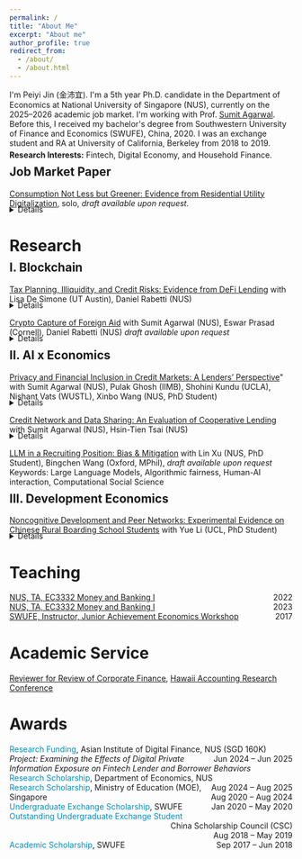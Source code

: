 ```yaml
---
permalink: /
title: "About Me"
excerpt: "About me"
author_profile: true
redirect_from: 
  - /about/
  - /about.html
---
```

I'm Peiyi Jin (金沛宜). I'm a 5th year Ph.D. candidate in the Department of Economics at National University of Singapore (NUS), currently on the 2025–2026 academic job market. I'm working with Prof. [Sumit Agarwal](https://www.ushakrisna.com/). Before this, I received my bachelor's degree from Southwestern University of Finance and Economics (SWUFE), China, 2020. I was an exchange student and RA at University of California, Berkeley from 2018 to 2019.

<div style="margin-top:-10px;"></div>

**Research Interests:** Fintech, Digital Economy, and Household Finance.

<div style="margin-top:-20px;"></div>

Job Market Paper
------
[Consumption Not Less but Greener: Evidence from Residential Utility Digitalization](#), solo, *draft available upon request.*
<div style="margin-top:-20px;"></div>
<details>
<p><strong>Abstract:</strong>  

This paper examines how real-time information feedback affects household consumption when price incentives are absent. Using a quasi-experimental rollout of digital devices providing real-time electricity data and remote shut-off via mobile apps, we find that treated households significantly reduce electricity use. Beyond energy savings, we observe broader spillovers: households shift diets from carbon-intensive to healthier food, substitute digital for paper use, and cut taxi rides. Our results contribute to the literature on behavioral nudges by showing that real-time digital feedback, unlike traditional static signals, can meaningfully influence consumption and promote greener lifestyles in the medium term.</p>

</details>

<div style="margin-top:30px;"></div>

Research
======
<div style="margin-top:-20px;"></div>

I. Blockchain
------
[Tax Planning, Illiquidity, and Credit Risks: Evidence from DeFi Lending](https://papers.ssrn.com/sol3/papers.cfm?abstract_id=4764605) with Lisa De Simone (UT Austin), Daniel Rabetti (NUS)

<div style="margin-top:-20px;"></div>

<details>
<p><strong>Abstract:</strong>  
 This study examines the link between tax-planning-induced illiquidity and credit risks in lending markets. Exploiting an exogenous tax shock imposed on cryptocurrency gains and millions of transactions in Decentralized Finance (DeFi) lending, we document that tax-motivated borrowing strategies to defer capital gains taxes significantly reduce market liquidity. This effect is pronounced among individuals borrowing in stablecoins (a way to monetize returns), those with higher loan-to-value ratios (more risk-averse towards new regulations and typically with larger taxable gains), those with high returns in the underlying asset (representing larger taxable gains), and those holding locked-in assets for over a year (i.e., converting high short-term to lower long-term capital gains tax rates). Using instrumental variable analysis, we provide a plausibly causal relation between tax-planning-induced illiquidity and increased credit risks. A standard deviation increase in tax-induced illiquidity leads to a more than twofold increase in the value of defaulted loans. Our results remain robust across a battery of checks, including analyses of subsamples of highly tax-sensitive borrowers, and align with well-documented tax awareness periods. Overall, our insights are relevant to market participants, assist in estimating revenue losses for tax authorities, and inform emerging policies on the tax treatment of digital assets. </p>

<p><strong>Selected conferences and talks:</strong>  
International Monetary Fund (IMF) Workshop on Digital Money and Taxation (2025); Hawai‘i Accounting Research Conference (HARC, 2025); Tokenomics Conference (2024); Workshop on the Economics of Technology and Decentralization at Waseda University; National University of Singapore; Cornell–Tsinghua Summer Finance Institute; IESE Barcelona Tax Conference; IC3 Blockchain Camp at Cornell Tech; Finance and Accounting Annual Research Symposium; Research Symposium on Finance and Economics; Bank of Finland; European Systemic Risk Board; Conference on AI and Systemic Risk Analytics; Swiss National Bank Conference on Cryptoassets and Financial Innovation; Eurasia Conference; Hong Kong University Summer Conference; Bank of Japan; FeAT International Conference on Artificial Intelligence; Tsinghua University (SEM and PBC, 2024); Singapore FinTech Festival; 14th Financial Markets and Corporate Governance Conference; AI Global Finance Research Conference (Ho Chi Minh City, 2023).</p>
</details>

[Crypto Capture of Foreign Aid](#) with Sumit Agarwal (NUS), Eswar Prasad (Cornell), Daniel Rabetti (NUS) *draft available upon request*

<div style="margin-top:-20px;"></div>

<details>
<p><strong>Abstract:</strong>  
This paper investigates whether cryptocurrencies have become a new conduit for laundering diverted foreign aid. Using World Bank disbursement data from 2018 to 2024, linked with forensically tagged on-chain Bitcoin transactions and off-chain exchange activity, we document systematic surges in crypto transactions for anonymous wallets after disbursements, especially on exchanges located in tax haven jurisdictions. A one-standard-deviation increase in lagged aid is associated with a 0.51 log-point rise in anonymous transactions on tax haven exchanges—approximately a 66% increase—concentrated in newly created wallets and fading within two quarters. Network analysis reveals a real-time laundering pattern: funds flow through regulated platforms, then through mixers and tax haven exchanges, mirroring the classic placement, layering, and integration stages. Off-chain data confirm spikes in transactions on suspect, lightly regulated platforms. To address endogeneity in aid allocation, we use an IV strategy based on historical aid shares interacted with governance quality. Overall, our findings suggest that cryptocurrencies are increasingly used for offshore banking in concealing aid diversion. Our study shows how blockchain forensics can trace hidden financial flows and offers new tools for anti-corruption and crypto regulation.</p>
</details>

<div style="margin-top:-20px;"></div>

II. AI x Economics
------

[Privacy and Financial Inclusion in Credit Markets: A Lenders’ Perspective](https://drive.google.com/file/d/1QY0Ba49V9RbYpTz1cms9vca-3N3dRO-u/view)" with Sumit Agarwal (NUS), Pulak Ghosh (IIMB), Shohini Kundu (UCLA), Nishant Vats (WUSTL), Xinbo Wang (NUS, PhD Student) 
<div style="margin-top:-20px;"></div>
  <details>
  <p><strong>Abstract:</strong>  
  This paper investigates the impact of privacy regulations on financial inclusion by analyzing a Google policy change that barred an Indian FinTech lender from accessing borrowers’ phone contacts. Previously, the lender used contacts as social collateral to reduce defaults. After the policy, application acceptance declined by 25.14%, while loan applications rose by 3.5%. Despite increased demand, default rates remained stable as lenders tightened selection criteria. This shift reduced lender revenues and disproportionately affected low-income, younger, credit-inexperienced, and lower-status borrowers. The findings highlight that privacy regulations, though addressing privacy concerns, can significantly hinder financial inclusion and lender profitability.</p>
  </details>



[Credit Network and Data Sharing: An Evaluation of Cooperative Lending](https://papers.ssrn.com/sol3/papers.cfm?abstract_id=4463473) with Sumit Agarwal (NUS), Hsin-Tien Tsai (NUS)
<div style="margin-top:-20px;"></div>
<details>
<p><strong>Abstract:</strong>  
This paper examines the impact of credit data sharing among competitive banks of different sizes in open banking. Analyzing data from three predecessors of Bank of America, we find that information sharing enhances predictive capabilities and increases market lending profit as the network size grows. The bank sharing loans with varying collateral amounts contributes the most to improved prediction. However, competition leads to disparities in benefits, favoring smaller banks while the largest bank experiences losses in borrowers and profits. Effective bargaining for cooperative sharing is thus emphasized. We explore the Nash equilibrium for optimal outcomes in a competitive lending market.</p>
</details>


[LLM in a Recruiting Position: Bias & Mitigation](#) with Lin Xu (NUS, PhD Student), Bingchen Wang (Oxford, MPhil),  *draft available upon request*  
  Keywords: Large Language Models, Algorithmic fairness, Human-AI interaction, Computational Social Science


<div style="margin-top:-20px;"></div>

III. Development Economics
------
[Noncognitive Development and Peer Networks: Experimental Evidence on Chinese Rural Boarding School Students](https://drive.google.com/drive/folders/1HpEJP17kEhlEo0Ir61jq8qqTzFLHL4Zf) with Yue Li (UCL, PhD Student)
<div style="margin-top:-20px;"></div>
<details>
<p><strong>Abstract:</strong>  
This paper evaluates the effects of audio bedtime stories on non-cognitive skill development among rural boarding school students in China. Using a randomized controlled trial across 63 schools, treated boarding students listened to stories via dormitory speakers, allowing identification of peer effects with untreated day students in the same classroom. Results show significant improvements in treated students, especially those with larger friendship networks, and spillover benefits for untreated peers connected to boarding friends. Early treatment boosts resilience. Employing a Linear-in-Means model, the study provides novel experimental evidence of non-cognitive skill transfer through peer networks, offering a scalable intervention impacting over four million children.</p>

<p><strong>Selected conferences and talks:</strong>  
Royal Economic Society Annual Conference (Birmingham, 2025), Stone Centre Conference on Education and Inequality (London, 2025), Janeway Institute Cambridge PhD Workshop on Economic Networks (Cambridge, 2025), 2025 Young Economists Society Chengdu Forum (Chengdu, 2025), The Society of Labor Economists Annual Meeting (Oregon, 2024), European Association of Young Economists Annual Meeting (Paris, 2024), IFS–UCL–LSE/STICERD Development WiP Seminar (London, 2024), China Economic Association Europe/UK Annual Conference (London, 2024), UCL PhD Seminar (London, 2024), and NUS Applied Economics Student Workshop (Singapore, 2023).</p>
</details>


<div style="margin-top: 20px;"></div>

Teaching
======

<div style="overflow:auto;">
  <a href="https://nusmods.com/modules/EC3332/money-and-banking-i">NUS, TA, EC3332 Money and Banking I</a>
  <span style="float:right;">2022</span>
</div>

<div style="overflow:auto;">
  <a href="https://nusmods.com/modules/EC3332/money-and-banking-i">NUS, TA, EC3332 Money and Banking I</a>
  <span style="float:right;">2023</span>
</div>

<div style="overflow:auto;">
  <a href="https://jausa.ja.org/programs/ja-economics">SWUFE, Instructor, Junior Achievement Economics Workshop</a>
  <span style="float:right;">2017</span>
</div>


<div style="margin-top: 40px;"></div>

Academic Service
======
[Reviewer for Review of Corporate Finance](https://www.nowpublishers.com/rcf), [Hawaii Accounting Research Conference](https://manoa.hawaii.edu/harc/)

Awards
======

<div>
<span style="color:#008cba;">Research Funding</span>, Asian Institute of Digital Finance, NUS (SGD 160K)
<span style="float:right;">Jun 2024 – Jun 2025</span><br>
<em>Project: Examining the Effects of Digital Private Information Exposure on Fintech Lender and Borrower Behaviors</em>
</div>

<div>
<span style="color:#008cba;">Research Scholarship</span>, Department of Economics, NUS
<span style="float:right;">Aug 2024 – Aug 2025</span>
</div>

<div>
<span style="color:#008cba;">Research Scholarship</span>, Ministry of Education (MOE), Singapore
<span style="float:right;">Aug 2020 – Aug 2024</span>
</div>

<div>
<span style="color:#008cba;">Undergraduate Exchange Scholarship</span>, SWUFE
<span style="float:right;">Jan 2020 – May 2020</span>
</div>

<div style="overflow:auto;">
  <span style="color:#008cba;">Outstanding Undergraduate Exchange Student</span>
  <div style="float:right; text-align:right;">
    China Scholarship Council (CSC)<br>
    Aug 2018 – May 2019
  </div>
</div>


<div>
<span style="color:#008cba;">Academic Scholarship</span>, SWUFE
<span style="float:right;">Sep 2017 – Jun 2018</span><br>
</div>


